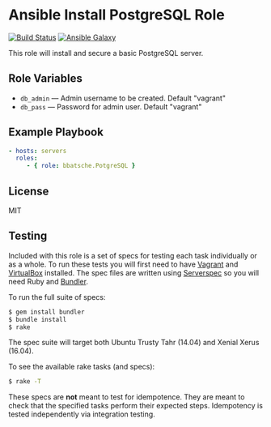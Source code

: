 Ansible Install PostgreSQL Role
===============================

[![Build Status](https://travis-ci.org/bbatsche/Ansible-PostgreSQL-Role.svg?branch=master)](https://travis-ci.org/bbatsche/Ansible-PostgreSQL-Role) [![Ansible Galaxy](https://img.shields.io/ansible/role/7125.svg)](https://galaxy.ansible.com/bbatsche/PostgreSQL)

This role will install and secure a basic PostgreSQL server.

Role Variables
--------------

- `db_admin` &mdash; Admin username to be created. Default "vagrant"
- `db_pass` &mdash; Password for admin user. Default "vagrant"

Example Playbook
----------------

```yml
- hosts: servers
  roles:
     - { role: bbatsche.PotgreSQL }
```

License
-------

MIT

Testing
-------

Included with this role is a set of specs for testing each task individually or as a whole. To run these tests you will first need to have [Vagrant](https://www.vagrantup.com/) and [VirtualBox](https://www.virtualbox.org/) installed. The spec files are written using [Serverspec](http://serverspec.org/) so you will need Ruby and [Bundler](http://bundler.io/).

To run the full suite of specs:

```bash
$ gem install bundler
$ bundle install
$ rake
```

The spec suite will target both Ubuntu Trusty Tahr (14.04) and Xenial Xerus (16.04).

To see the available rake tasks (and specs):

```bash
$ rake -T
```

These specs are **not** meant to test for idempotence. They are meant to check that the specified tasks perform their expected steps. Idempotency is tested independently via integration testing.
